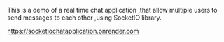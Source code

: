 This is a demo of a real time chat application ,that allow multiple users to send messages to each other ,using SocketIO library.

https://socketiochatapplication.onrender.com

